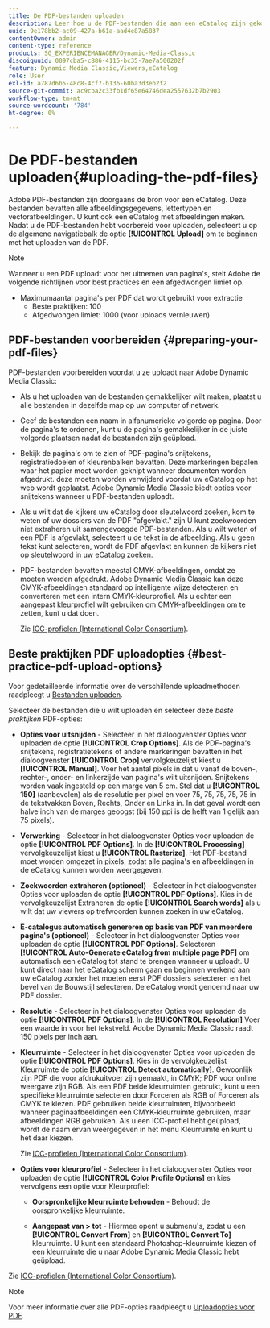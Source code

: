 ```yaml
---
title: De PDF-bestanden uploaden
description: Leer hoe u de PDF-bestanden die aan een eCatalog zijn gekoppeld, uploadt naar Adobe Dynamic Media Classic.
uuid: 9e178bb2-ac09-427a-b61a-aad4e87a5837
contentOwner: admin
content-type: reference
products: SG_EXPERIENCEMANAGER/Dynamic-Media-Classic
discoiquuid: 0097cba5-c886-4115-bc35-7ae7a500202f
feature: Dynamic Media Classic,Viewers,eCatalog
role: User
exl-id: a787d6b5-48c8-4cf7-b136-60ba3d3eb2f2
source-git-commit: ac9cba2c33fb1df65e64746dea2557632b7b2903
workflow-type: tm+mt
source-wordcount: '784'
ht-degree: 0%

---
```


# De PDF-bestanden uploaden{#uploading-the-pdf-files}

Adobe PDF-bestanden zijn doorgaans de bron voor een eCatalog. Deze bestanden bevatten alle afbeeldingsgegevens, lettertypen en vectorafbeeldingen. U kunt ook een eCatalog met afbeeldingen maken. Nadat u de PDF-bestanden hebt voorbereid voor uploaden, selecteert u op de algemene navigatiebalk de optie **[!UICONTROL Upload]** om te beginnen met het uploaden van de PDF.

>[!NOTE]
>
>Wanneer u een PDF uploadt voor het uitnemen van pagina&#39;s, stelt Adobe de volgende richtlijnen voor best practices en een afgedwongen limiet op.
>
>* Maximumaantal pagina&#39;s per PDF dat wordt gebruikt voor extractie
   >   * Beste praktijken: 100
   >   * Afgedwongen limiet: 1000 (voor uploads vernieuwen)


## PDF-bestanden voorbereiden {#preparing-your-pdf-files}

PDF-bestanden voorbereiden voordat u ze uploadt naar Adobe Dynamic Media Classic:

* Als u het uploaden van de bestanden gemakkelijker wilt maken, plaatst u alle bestanden in dezelfde map op uw computer of netwerk.
* Geef de bestanden een naam in alfanumerieke volgorde op pagina. Door de pagina&#39;s te ordenen, kunt u de pagina&#39;s gemakkelijker in de juiste volgorde plaatsen nadat de bestanden zijn geüpload.
* Bekijk de pagina&#39;s om te zien of PDF-pagina&#39;s snijtekens, registratiedoelen of kleurenbalken bevatten. Deze markeringen bepalen waar het papier moet worden geknipt wanneer documenten worden afgedrukt. deze moeten worden verwijderd voordat uw eCatalog op het web wordt geplaatst. Adobe Dynamic Media Classic biedt opties voor snijtekens wanneer u PDF-bestanden uploadt.
* Als u wilt dat de kijkers uw eCatalog door sleutelwoord zoeken, kom te weten of uw dossiers van de PDF &quot;afgevlakt.&quot; zijn U kunt zoekwoorden niet extraheren uit samengevoegde PDF-bestanden. Als u wilt weten of een PDF is afgevlakt, selecteert u de tekst in de afbeelding. Als u geen tekst kunt selecteren, wordt de PDF afgevlakt en kunnen de kijkers niet op sleutelwoord in uw eCatalog zoeken.
* PDF-bestanden bevatten meestal CMYK-afbeeldingen, omdat ze moeten worden afgedrukt. Adobe Dynamic Media Classic kan deze CMYK-afbeeldingen standaard op intelligente wijze detecteren en converteren met een intern CMYK-kleurprofiel. Als u echter een aangepast kleurprofiel wilt gebruiken om CMYK-afbeeldingen om te zetten, kunt u dat doen.

   Zie [ICC-profielen (International Color Consortium)](icc-profiles.md#icc_profiles).

## Beste praktijken PDF uploadopties {#best-practice-pdf-upload-options}

Voor gedetailleerde informatie over de verschillende uploadmethoden raadpleegt u [Bestanden uploaden](uploading-files.md#uploading_your_files).

Selecteer de bestanden die u wilt uploaden en selecteer deze *beste praktijken* PDF-opties:

* **Opties voor uitsnijden** - Selecteer in het dialoogvenster Opties voor uploaden de optie **[!UICONTROL Crop Options]**. Als de PDF-pagina&#39;s snijtekens, registratietekens of andere markeringen bevatten in het dialoogvenster **[!UICONTROL Crop]** vervolgkeuzelijst kiest u **[!UICONTROL Manual]**. Voer het aantal pixels in dat u vanaf de boven-, rechter-, onder- en linkerzijde van pagina&#39;s wilt uitsnijden. Snijtekens worden vaak ingesteld op een marge van 5 cm. Stel dat u **[!UICONTROL 150]** (aanbevolen) als de resolutie per pixel en voer 75, 75, 75, 75, 75 in de tekstvakken Boven, Rechts, Onder en Links in. In dat geval wordt een halve inch van de marges geoogst (bij 150 ppi is de helft van 1 gelijk aan 75 pixels).

* **Verwerking** - Selecteer in het dialoogvenster Opties voor uploaden de optie **[!UICONTROL PDF Options]**. In de **[!UICONTROL Processing]** vervolgkeuzelijst kiest u **[!UICONTROL Rasterize]**. Het PDF-bestand moet worden omgezet in pixels, zodat alle pagina&#39;s en afbeeldingen in de eCatalog kunnen worden weergegeven.

* **Zoekwoorden extraheren (optioneel)** - Selecteer in het dialoogvenster Opties voor uploaden de optie **[!UICONTROL PDF Options]**. Kies in de vervolgkeuzelijst Extraheren de optie **[!UICONTROL Search words]** als u wilt dat uw viewers op trefwoorden kunnen zoeken in uw eCatalog.

* **E-catalogus automatisch genereren op basis van PDF van meerdere pagina&#39;s (optioneel)** - Selecteer in het dialoogvenster Opties voor uploaden de optie **[!UICONTROL PDF Options]**. Selecteren **[!UICONTROL Auto-Generate eCatalog from multiple page PDF]** om automatisch een eCatalog tot stand te brengen wanneer u uploadt. U kunt direct naar het eCatalog scherm gaan en beginnen werkend aan uw eCatalog zonder het moeten eerst PDF dossiers selecteren en het bevel van de Bouwstijl selecteren. De eCatalog wordt genoemd naar uw PDF dossier.

* **Resolutie** - Selecteer in het dialoogvenster Opties voor uploaden de optie **[!UICONTROL PDF Options]**. In de **[!UICONTROL Resolution]** Voer een waarde in voor het tekstveld. Adobe Dynamic Media Classic raadt 150 pixels per inch aan.

* **Kleurruimte** - Selecteer in het dialoogvenster Opties voor uploaden de optie **[!UICONTROL PDF Options]**. Kies in de vervolgkeuzelijst Kleurruimte de optie **[!UICONTROL Detect automatically]**. Gewoonlijk zijn PDF die voor afdrukuitvoer zijn gemaakt, in CMYK; PDF voor online weergave zijn RGB. Als een PDF beide kleurruimten gebruikt, kunt u een specifieke kleurruimte selecteren door Forceren als RGB of Forceren als CMYK te kiezen. PDF gebruiken beide kleurruimten, bijvoorbeeld wanneer paginaafbeeldingen een CMYK-kleurruimte gebruiken, maar afbeeldingen RGB gebruiken. Als u een ICC-profiel hebt geüpload, wordt de naam ervan weergegeven in het menu Kleurruimte en kunt u het daar kiezen.

   Zie [ICC-profielen (International Color Consortium)](/help/icc-profiles.md).

* **Opties voor kleurprofiel** - Selecteer in het dialoogvenster Opties voor uploaden de optie **[!UICONTROL Color Profile Options]** en kies vervolgens een optie voor Kleurprofiel:

   * **Oorspronkelijke kleurruimte behouden** - Behoudt de oorspronkelijke kleurruimte.

   * **Aangepast van > tot** - Hiermee opent u submenu&#39;s, zodat u een **[!UICONTROL Convert From]** en **[!UICONTROL Convert To]** kleurruimte. U kunt een standaard Photoshop-kleurruimte kiezen of een kleurruimte die u naar Adobe Dynamic Media Classic hebt geüpload.

<!-- * **Convert To SRGB** - Converts to SRGB (Standard Red Green Blue). SRGB is the recommended color space for displaying images on web pages. -->

Zie [ICC-profielen (International Color Consortium)](icc-profiles.md#icc_profiles).

>[!NOTE]
>
>Voor meer informatie over alle PDF-opties raadpleegt u [Uploadopties voor PDF](pdfs.md#pdf_upload_options).
